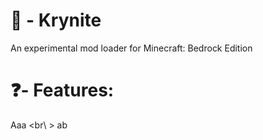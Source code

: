 # 🔮 - Krynite
An experimental mod loader for Minecraft: Bedrock Edition

# ❓- Features:
Aaa <br\ >
ab
